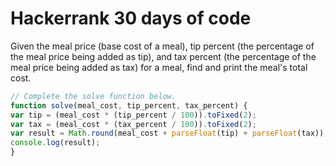 # Hackerrank 30 days of code
Given the meal price (base cost of a meal), tip percent (the percentage of the meal price being added as tip), and tax percent (the percentage of the meal price being added as tax) for a meal, find and print the meal's total cost.
```javascript
// Complete the solve function below.
function solve(meal_cost, tip_percent, tax_percent) {
var tip = (meal_cost * (tip_percent / 100)).toFixed(2);
var tax = (meal_cost * (tax_percent / 100)).toFixed(2);
var result = Math.round(meal_cost + parseFloat(tip) + parseFloat(tax));
console.log(result);
}
```
